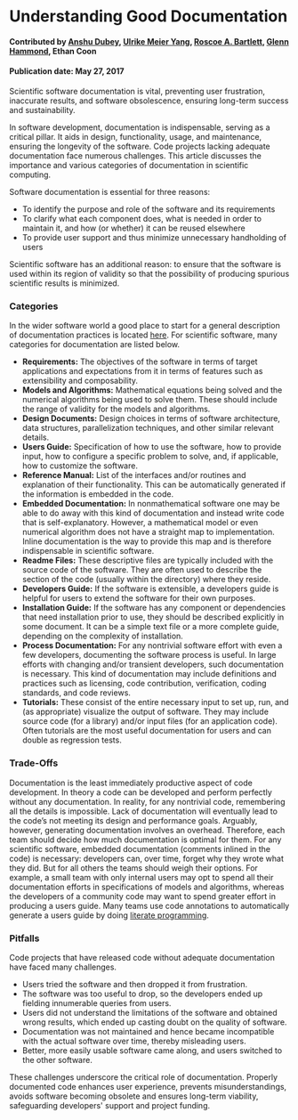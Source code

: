 # Understanding Good Documentation

#### Contributed by [Anshu Dubey](https://github.com/adubey64), [Ulrike Meier Yang](https://github.com/ulrikeyang), [Roscoe A. Bartlett](https://github.com/bartlettroscoe), [Glenn Hammond](https://github.com/ghammond86), Ethan Coon

#### Publication date: May 27, 2017

<!-- deck start -->
Scientific software documentation is vital, preventing user frustration, inaccurate results, and software obsolescence, ensuring long-term success and  sustainability.
<!-- deck end -->

In software development, documentation is indispensable, serving as a critical pillar. It aids in design, functionality, usage, and maintenance, ensuring the longevity of the software. Code projects lacking adequate documentation face numerous challenges. This article discusses the importance and various categories of documentation in scientific computing.

Software documentation is essential for three reasons:
  * To identify the purpose and role of the software and its requirements
  * To clarify what each component does, what is needed in order to maintain it, and how (or whether) it can be reused elsewhere
  * To provide user support and thus minimize unnecessary handholding of users

Scientific software has an additional reason: to ensure that the software is used within its region
of validity so that the possibility of producing spurious scientific results is minimized.

### Categories
  In the wider software world a good place to start for a general description of documentation practices is located [here](https://en.wikipedia.org/wiki/Software_documentation). For scientific software, many categories for documentation are listed below.<br>
* **Requirements:** The objectives of the software in terms of target applications and
expectations from it in terms of features such as extensibility and composability.
* **Models and Algorithms:** Mathematical equations being solved and the numerical
algorithms being used to solve them. These should include the range of validity for the
models and algorithms.
* **Design Documents:** Design choices in terms of software architecture, data structures,
parallelization techniques, and other similar relevant details.
* **Users Guide:** Specification of how to use the software, how to provide input, how to
configure a specific problem to solve, and, if applicable, how to customize the software.
* **Reference Manual:** List of the interfaces and/or routines and explanation of their
functionality. This can be automatically generated if the information is embedded in the
code.
* **Embedded Documentation:** In nonmathematical software one may be able to do away
with this kind of documentation and instead write code that is self-explanatory.
However, a mathematical model or even numerical algorithm does not have a straight map to
implementation. Inline documentation is the way to provide this map and is therefore
indispensable in scientific software.
* **Readme Files:** These descriptive files are typically included with the source code of the software. They are often used to describe the section of the code (usually within the directory) where they reside.
* **Developers Guide:** If the software is extensible, a developers guide is helpful for users to extend the software for their own purposes.
* **Installation Guide:** If the software has any component or dependencies that need installation prior to use, they should be described explicitly in some document. It can be a simple text file or a more complete guide, depending on the complexity of installation.
* **Process Documentation:** For any nontrivial software effort with even a few developers,
documenting the software process is useful. In large efforts with changing and/or transient developers, such documentation is necessary. This kind of documentation may include definitions and practices such as licensing, code contribution, verification, coding standards, and code reviews.
* **Tutorials:** These consist of the entire necessary input to set up, run, and (as
appropriate) visualize the output of software. They may include source code (for a
library) and/or input files (for an application code). Often tutorials are the most useful
documentation for users and can double as regression tests.<br>

### Trade-Offs
Documentation is the least immediately productive aspect of code development. In
theory a code can be developed and perform perfectly without any documentation. In reality, for
any nontrivial code, remembering all the details is impossible. Lack of documentation will
eventually lead to the code’s not meeting its design and performance goals. Arguably, however,
generating documentation involves an overhead. Therefore, each team should decide how
much documentation is optimal for them. For any scientific software, embedded documentation
(comments inlined in the code) is necessary: developers can, over time, forget why they wrote
what they did. But for all others the teams should weigh their options. For example, a small
team with only internal users may opt to spend all their documentation efforts in specifications of
models and algorithms, whereas the developers of a community code may want to spend
greater effort in producing a users guide. Many teams use code annotations to automatically
generate a users guide by doing [literate programming](https://www-cs-faculty.stanford.edu/~knuth/lp.html).

### Pitfalls
Code projects that have released code without adequate documentation have faced
many challenges.
* Users tried the software and then dropped it from frustration.
* The software was too useful to drop, so the developers ended up fielding innumerable
queries from users.
* Users did not understand the limitations of the software and obtained wrong results,
which ended up casting doubt on the quality of software.
* Documentation was not maintained and hence became incompatible with the actual
software over time, thereby misleading users.
* Better, more easily usable software came along, and users switched to the other
software.

These challenges underscore the critical role of documentation. Properly documented code enhances user experience, prevents misunderstandings, avoids software becoming obsolete and ensures long-term viability, safeguarding developers' support and project funding.

<!---
Publish: yes
Pinned: no
Track: how to
Topics: documentation
--->









